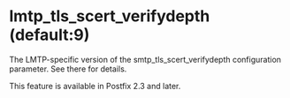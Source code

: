 # lmtp_tls_scert_verifydepth (default:9) 

 The LMTP-specific version of the smtp_tls_scert_verifydepth
configuration parameter.  See there for details. 

 This feature is available in Postfix 2.3 and later. 


